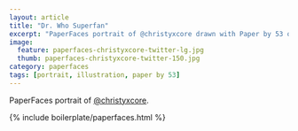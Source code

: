 ```yaml
---
layout: article
title: "Dr. Who Superfan"
excerpt: "PaperFaces portrait of @christyxcore drawn with Paper by 53 on an iPad."
image: 
  feature: paperfaces-christyxcore-twitter-lg.jpg
  thumb: paperfaces-christyxcore-twitter-150.jpg
category: paperfaces
tags: [portrait, illustration, paper by 53]
---
```


PaperFaces portrait of [@christyxcore](http://twitter.com/christyxcore).

{% include boilerplate/paperfaces.html %}